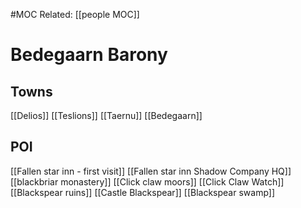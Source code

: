 #MOC 
Related: [[people MOC]]

# Bedegaarn Barony
## Towns
[[Delios]]
[[Teslions]]
[[Taernu]]
[[Bedegaarn]]

## POI
[[Fallen star inn - first visit]]
[[Fallen star inn Shadow Company HQ]]
[[blackbriar monastery]]
[[Click claw moors]]
[[Click Claw Watch]]
[[Blackspear ruins]]
[[Castle Blackspear]]
[[Blackspear swamp]]
